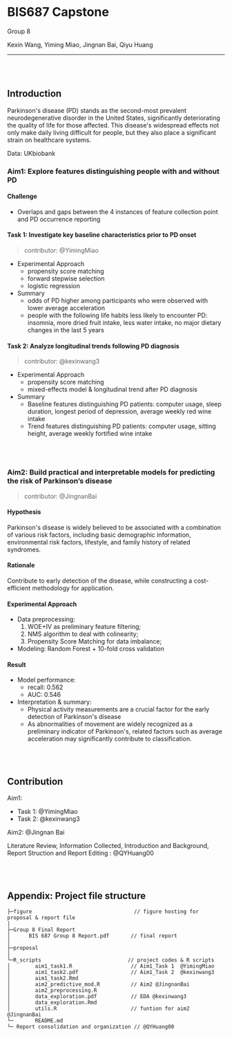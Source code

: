 # BIS687 Capstone

Group 8

Kexin Wang, Yiming Miao, Jingnan Bai, Qiyu Huang

---

<br/>

<br/>



## Introduction

Parkinson's disease (PD) stands as the second-most prevalent neurodegenerative disorder in the United States, significantly deteriorating the quality of life for those affected. This disease's widespread effects not only make daily living difficult for people, but they also place a significant strain on healthcare systems.

Data: UKbiobank

### Aim1: Explore features distinguishing people with and without PD

#### Challenge
- Overlaps and gaps between the 4 instances of feature collection point and PD occurrence reporting

#### Task 1: Investigate key baseline characteristics prior to PD onset

> contributor: @YimingMiao

- Experimental Approach
    - propensity score matching
    - forward stepwise selection
    - logistic regression
- Summary
    - odds of PD higher among participants who were observed with lower average acceleration
    - people with the following life habits less likely to encounter PD: insomnia, more dried fruit intake, less water intake, no major dietary changes in the last 5 years

#### Task 2: Analyze longitudinal trends following PD diagnosis   

> contributor: @kexinwang3

- Experimental Approach
    - propensity score matching
    - mixed-effects model & longitudinal trend after PD diagnosis
- Summary
    - Baseline features distinguishing PD patients: computer usage, sleep duration, longest period of depression, average weekly red wine intake
    - Trend features distinguishing PD patients: computer usage, sitting height, average weekly fortified wine intake

<br/>

<br/>


### Aim2: Build practical and interpretable models for predicting the risk of Parkinson’s disease

> contributor: @JingnanBai


#### Hypothesis
Parkinson's disease is widely believed to be associated with a combination of various risk factors, including basic demographic information, environmental risk factors, lifestyle, and family history of related syndromes.

#### Rationale
Contribute to early detection of the disease, while constructing a cost-efficient methodology for application.

#### Experimental Approach

- Data preprocessing:
    1) WOE+IV as preliminary feature filtering;
    2) NMS algorithm to deal with colinearity;
    3) Propensity Score Matching for data imbalance;
- Modeling: Random Forest + 10-fold cross validation

#### Result

- Model performance:
  - recall: 0.562
  - AUC: 0.546
- Interpretation & summary:
  - Physical activity measurements are a crucial factor for the early detection of Parkinson's disease
  - As abnormalities of movement are widely recognized as a preliminary indicator of Parkinson's, related factors such as average acceleration may significantly contribute to classification.

<br/>

<br/>

## Contribution

Aim1:
- Task 1: @YimingMiao
- Task 2: @kexinwang3

Aim2: @Jingnan Bai

Literature Review, Information Collected, Introduction and Background, Report Struction and Report Editing : @QYHuang00

<br/>

<br/>

## Appendix: Project file structure

```
├─figure                                 // figure hosting for proposal & report file
|
├─Group 8 Final Report
│      BIS 687 Group 8 Report.pdf       // final report
│      
├─proposal  
│      
└─R_scripts                            // project codes & R scripts
│        aim1_task1.R                   // Aim1_Task 1  @YimingMiao
│        aim1_task2.pdf                 // Aim1_Task 2  @kexinwang3
│        aim1_task2.Rmd                 
│        aim2_predictive_mod.R          // Aim2 @JingnanBai
│        aim2_preprocessing.R
│        data_exploration.pdf           // EDA @kexinwang3
│        data_exploration.Rmd
│        utils.R                        // funtion for aim2 @JingnanBai
└─       README.md
└─ Report consolidation and organization // @QYHuang00

```
